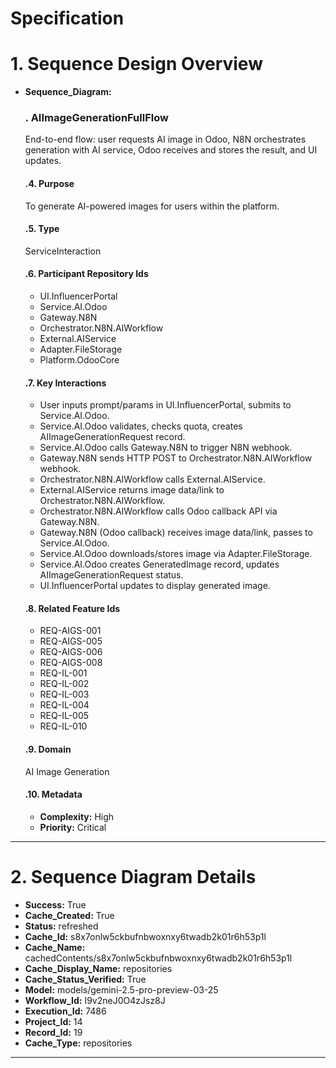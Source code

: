 # Specification

# 1. Sequence Design Overview

- **Sequence_Diagram:**
  ### . AIImageGenerationFullFlow
  End-to-end flow: user requests AI image in Odoo, N8N orchestrates generation with AI service, Odoo receives and stores the result, and UI updates.

  #### .4. Purpose
  To generate AI-powered images for users within the platform.

  #### .5. Type
  ServiceInteraction

  #### .6. Participant Repository Ids
  
  - UI.InfluencerPortal
  - Service.AI.Odoo
  - Gateway.N8N
  - Orchestrator.N8N.AIWorkflow
  - External.AIService
  - Adapter.FileStorage
  - Platform.OdooCore
  
  #### .7. Key Interactions
  
  - User inputs prompt/params in UI.InfluencerPortal, submits to Service.AI.Odoo.
  - Service.AI.Odoo validates, checks quota, creates AIImageGenerationRequest record.
  - Service.AI.Odoo calls Gateway.N8N to trigger N8N webhook.
  - Gateway.N8N sends HTTP POST to Orchestrator.N8N.AIWorkflow webhook.
  - Orchestrator.N8N.AIWorkflow calls External.AIService.
  - External.AIService returns image data/link to Orchestrator.N8N.AIWorkflow.
  - Orchestrator.N8N.AIWorkflow calls Odoo callback API via Gateway.N8N.
  - Gateway.N8N (Odoo callback) receives image data/link, passes to Service.AI.Odoo.
  - Service.AI.Odoo downloads/stores image via Adapter.FileStorage.
  - Service.AI.Odoo creates GeneratedImage record, updates AIImageGenerationRequest status.
  - UI.InfluencerPortal updates to display generated image.
  
  #### .8. Related Feature Ids
  
  - REQ-AIGS-001
  - REQ-AIGS-005
  - REQ-AIGS-006
  - REQ-AIGS-008
  - REQ-IL-001
  - REQ-IL-002
  - REQ-IL-003
  - REQ-IL-004
  - REQ-IL-005
  - REQ-IL-010
  
  #### .9. Domain
  AI Image Generation

  #### .10. Metadata
  
  - **Complexity:** High
  - **Priority:** Critical
  


---

# 2. Sequence Diagram Details

- **Success:** True
- **Cache_Created:** True
- **Status:** refreshed
- **Cache_Id:** s8x7onlw5ckbufnbwoxnxy6twadb2k01r6h53p1l
- **Cache_Name:** cachedContents/s8x7onlw5ckbufnbwoxnxy6twadb2k01r6h53p1l
- **Cache_Display_Name:** repositories
- **Cache_Status_Verified:** True
- **Model:** models/gemini-2.5-pro-preview-03-25
- **Workflow_Id:** I9v2neJ0O4zJsz8J
- **Execution_Id:** 7486
- **Project_Id:** 14
- **Record_Id:** 19
- **Cache_Type:** repositories


---

